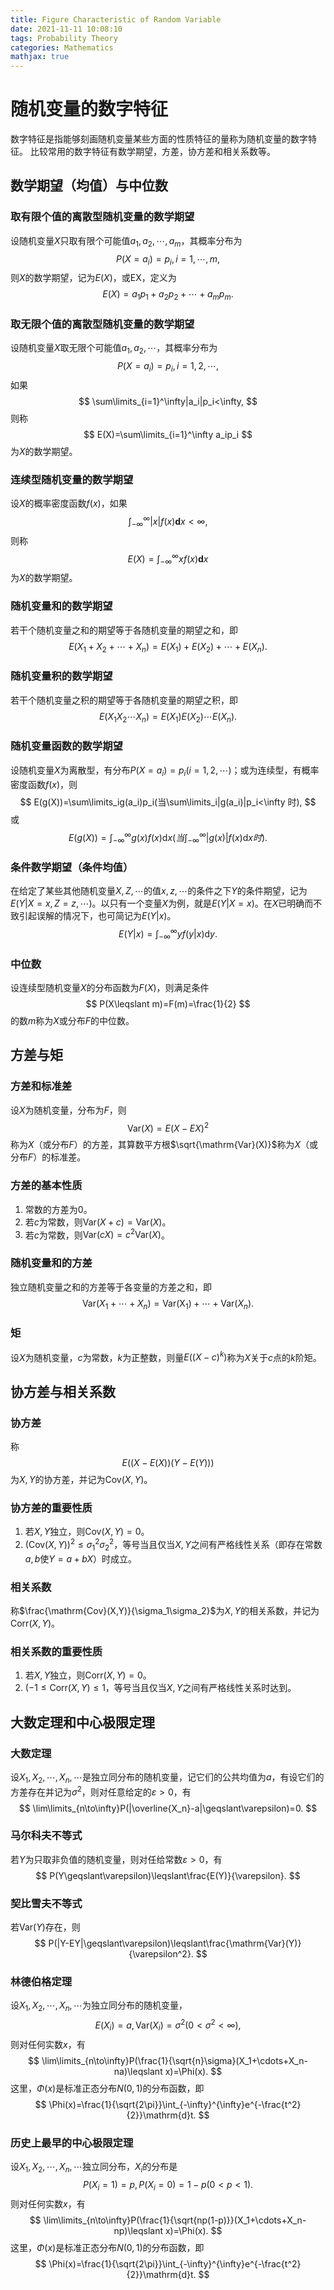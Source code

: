 ```yaml
---
title: Figure Characteristic of Random Variable
date: 2021-11-11 10:08:10
tags: Probability Theory
categories: Mathematics 
mathjax: true
---
```


# 随机变量的数字特征

数字特征是指能够刻画随机变量某些方面的性质特征的量称为随机变量的数字特征。 比较常用的数字特征有数学期望，方差，协方差和相关系数等。

<!--more-->

## 数学期望（均值）与中位数

### 取有限个值的离散型随机变量的数学期望

设随机变量$X$只取有限个可能值$a_1,a_2,\cdots,a_m$，其概率分布为
$$
P(X=a_i)=p_i,i=1,\cdots,m,
$$
则$X$的数学期望，记为$E(X)$，或EX，定义为
$$
E(X)=a_1p_1+a_2p_2+\cdots+a_mp_m.
$$

### 取无限个值的离散型随机变量的数学期望

设随机变量$X$取无限个可能值$a_1,a_2,\cdots$，其概率分布为
$$
P(X=a_i)=p_i,i=1,2,\cdots,
$$
如果
$$
\sum\limits_{i=1}^\infty|a_i|p_i<\infty,
$$
则称
$$
E(X)=\sum\limits_{i=1}^\infty a_ip_i
$$
为$X$的数学期望。

### 连续型随机变量的数学期望

设$X$的概率密度函数$f(x)$，如果
$$
\int_{-\infty}^\infty|x|f(x)\mathbf{d}x<\infty,
$$
则称
$$
E(X)=\int_{-\infty}^\infty xf(x)\mathbf{d}x
$$
为$X$的数学期望。

### 随机变量和的数学期望

若干个随机变量之和的期望等于各随机变量的期望之和，即
$$
E(X_1+X_2+\cdots+X_n)=E(X_1)+E(X_2)+\cdots+E(X_n).
$$

### 随机变量积的数学期望

若干个随机变量之积的期望等于各随机变量的期望之积，即
$$
E(X_1X_2\cdots X_n)=E(X_1)E(X_2)\cdots E(X_n).
$$

### 随机变量函数的数学期望

设随机变量$X$为离散型，有分布$P(X=a_i)=p_i(i=1,2,\cdots)$；或为连续型，有概率密度函数$f(x)$，则
$$
E(g(X))=\sum\limits_ig(a_i)p_i(当\sum\limits_i|g(a_i)|p_i<\infty 时),
$$
或
$$
E(g(X))=\int_{-\infty}^\infty g(x)f(x)\mathrm{d}x(当\int_{-\infty}^\infty |g(x)|f(x)\mathrm{d}x时).
$$

### 条件数学期望（条件均值）

在给定了某些其他随机变量$X,Z,\cdots$的值$x,z,\cdots$的条件之下$Y$的条件期望，记为$E(Y|X=x,Z=z,\cdots)$。以只有一个变量$X$为例，就是$E(Y|X=x)$。在$X$已明确而不致引起误解的情况下，也可简记为$E(Y|x)$。
$$
E(Y|x)=\int_{-\infty}^\infty yf(y|x)\mathrm{d}y.
$$

### 中位数

设连续型随机变量$X$的分布函数为$F(X)$，则满足条件
$$
P(X\leqslant m)=F(m)=\frac{1}{2}
$$
的数$m$称为$X$或分布$F$的中位数。

## 方差与矩

### 方差和标准差

设$X$为随机变量，分布为$F$，则
$$
\mathrm{Var}(X)=E(X-EX)^2
$$
称为$X$（或分布$F$）的方差，其算数平方根$\sqrt{\mathrm{Var}(X)}$称为$X$（或分布$F$）的标准差。

### 方差的基本性质

1. 常数的方差为$0$。
2. 若$c$为常数，则$\mathrm{Var}(X+c)=\mathrm{Var}(X)$。
3. 若$c$为常数，则$\mathrm{Var}(cX)=c^2\mathrm{Var}(X)$。

### 随机变量和的方差

独立随机变量之和的方差等于各变量的方差之和，即
$$
\mathrm{Var}(X_1+\cdots+X_n)=\mathrm{Var(X_1)}+\cdots+\mathrm{Var}(X_n).
$$

### 矩

设$X$为随机变量，$c$为常数，$k$为正整数，则量$E((X-c)^k)$称为$X$关于$c$点的$k$阶矩。

## 协方差与相关系数

### 协方差

称
$$
E((X-E(X))(Y-E(Y)))
$$
为$X,Y$的协方差，并记为$\mathrm{Cov}(X,Y)$。

### 协方差的重要性质

1. 若$X,Y$独立，则$\mathrm{Cov}(X,Y)=0$。
2. $(\mathrm{Cov}(X,Y))^2\leqslant \sigma_1^2\sigma_2^2$，等号当且仅当$X,Y$之间有严格线性关系（即存在常数$a,b$使$Y=a+bX$）时成立。

### 相关系数

称$\frac{\mathrm{Cov}(X,Y)}{\sigma_1\sigma_2}$为$X,Y$的相关系数，并记为$\mathrm{Corr}(X,Y)$。

### 相关系数的重要性质

1. 若$X,Y$独立，则$\mathrm{Corr}(X,Y)=0$。
2. $(-1\leqslant\mathrm{Corr}(X,Y)\leqslant 1$，等号当且仅当$X,Y$之间有严格线性关系时达到。

## 大数定理和中心极限定理

### 大数定理

设$X_1,X_2,\cdots,X_n,\cdots$是独立同分布的随机变量，记它们的公共均值为$a$，有设它们的方差存在并记为$\sigma^2$，则对任意给定的$\varepsilon>0$，有
$$
\lim\limits_{n\to\infty}P(|\overline{X_n}-a|\geqslant\varepsilon)=0.
$$

### 马尔科夫不等式

若$Y$为只取非负值的随机变量，则对任给常数$\varepsilon>0$，有
$$
P(Y\geqslant\varepsilon)\leqslant\frac{E(Y)}{\varepsilon}.
$$

### 契比雪夫不等式

若$\mathrm{Var}(Y)$存在，则
$$
P(|Y-EY|\geqslant\varepsilon)\leqslant\frac{\mathrm{Var}(Y)}{\varepsilon^2}.
$$

### 林德伯格定理

设$X_1,X_2,\cdots,X_n,\cdots$为独立同分布的随机变量，
$$
E(X_i)=a,\mathrm{Var}(X_i)=\sigma^2(0<\sigma^2<\infty),
$$
则对任何实数$x$，有
$$
\lim\limits_{n\to\infty}P(\frac{1}{\sqrt{n}\sigma}(X_1+\cdots+X_n-na)\leqslant x)=\Phi(x).
$$
这里，$\Phi(x)$是标准正态分布$N(0,1)$的分布函数，即
$$
\Phi(x)=\frac{1}{\sqrt{2\pi}}\int_{-\infty}^{\infty}e^{-\frac{t^2}{2}}\mathrm{d}t.
$$

### 历史上最早的中心极限定理

设$X_1,X_2,\cdots,X_n,\cdots$独立同分布，$X_i$的分布是
$$
P(X_i=1)=p,P(X_i=0)=1-p(0<p<1).
$$
则对任何实数$x$，有
$$
\lim\limits_{n\to\infty}P(\frac{1}{\sqrt{np(1-p)}}(X_1+\cdots+X_n-np)\leqslant x)=\Phi(x).
$$
这里，$\Phi(x)$是标准正态分布$N(0,1)$的分布函数，即
$$
\Phi(x)=\frac{1}{\sqrt{2\pi}}\int_{-\infty}^{\infty}e^{-\frac{t^2}{2}}\mathrm{d}t.
$$

